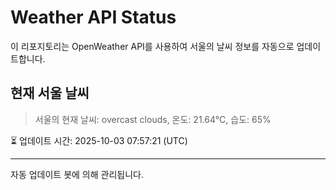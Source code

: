 
# Weather API Status

이 리포지토리는 OpenWeather API를 사용하여 서울의 날씨 정보를 자동으로 업데이트합니다.

## 현재 서울 날씨
> 서울의 현재 날씨: overcast clouds, 온도: 21.64°C, 습도: 65%

⏳ 업데이트 시간: 2025-10-03 07:57:21 (UTC)

---
자동 업데이트 봇에 의해 관리됩니다.
